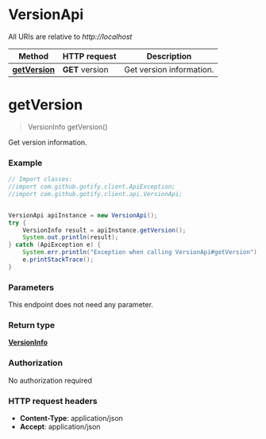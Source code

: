 # VersionApi

All URIs are relative to *http://localhost*

Method | HTTP request | Description
------------- | ------------- | -------------
[**getVersion**](VersionApi.md#getVersion) | **GET** version | Get version information.


<a name="getVersion"></a>
# **getVersion**
> VersionInfo getVersion()

Get version information.

### Example
```java
// Import classes:
//import com.github.gotify.client.ApiException;
//import com.github.gotify.client.api.VersionApi;


VersionApi apiInstance = new VersionApi();
try {
    VersionInfo result = apiInstance.getVersion();
    System.out.println(result);
} catch (ApiException e) {
    System.err.println("Exception when calling VersionApi#getVersion");
    e.printStackTrace();
}
```

### Parameters
This endpoint does not need any parameter.

### Return type

[**VersionInfo**](VersionInfo.md)

### Authorization

No authorization required

### HTTP request headers

 - **Content-Type**: application/json
 - **Accept**: application/json

